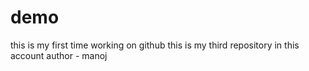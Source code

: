 # demo
this is my first time working on github
this is my third repository in this account
author - manoj
